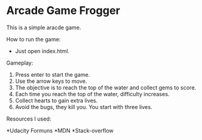 Arcade Game Frogger
===============================
This is a simple aracde game.

How to run the game:

* Just open index.html.


Gameplay:

1. Press enter to start the game.
2. Use the arrow keys to move.
3. The objective is to reach the top of the water and collect gems to score.
4. Each time you reach the top of the water, difficulty increases.
5. Collect hearts to gain extra lives.
5. Avoid the bugs, they kill you. You start with three lives.

Resources I used:

*Udacity Formuns
*MDN
*Stack-overflow
